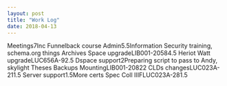 ```yaml
---
layout: post
title: "Work Log"
date: 2018-04-13
---
```

<tr><td>Meetings</td><td></td><td>7</td><td>Inc Funnelback course</td></tr>
<tr><td>Admin</td><td></td><td>5.5</td><td>Information Security training, schema.org things</td></tr>
<tr><td>Archives Space upgrade</td><td>LIB001-2058</td><td>4.5</td><td></td></tr>
<tr><td>Heriot Watt upgrade</td><td>LUC656A-9</td><td>2.5</td><td></td></tr>
<tr><td>Dspace support</td><td></td><td>2</td><td>Preparing script to pass to Andy, skylight</td></tr>
<tr><td>Theses Backups Mounting</td><td>LIB001-2082</td><td>2</td><td></td></tr>
<tr><td>CLDs changes</td><td>LUC023A-21</td><td>1.5</td><td></td></tr>
<tr><td>Server support</td><td></td><td>1.5</td><td>More certs</td></tr>
<tr><td>Spec Coll IIIF</td><td>LUC023A-28</td><td>1.5</td><td></td></tr>
